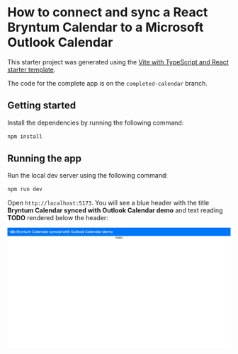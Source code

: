 # How to connect and sync a React Bryntum Calendar to a Microsoft Outlook Calendar

This starter project was generated using the [Vite with TypeScript and React starter template](https://vite.dev/guide/#scaffolding-your-first-vite-project).

The code for the complete app is on the `completed-calendar` branch.

## Getting started

Install the dependencies by running the following command: 

```sh
npm install
```

## Running the app

Run the local dev server using the following command:

```sh
npm run dev
```

Open `http://localhost:5173`. You will see a blue header with the title **Bryntum Calendar synced with Outlook Calendar demo** and text reading **TODO** rendered below the header:

![Initial app](./src/assets/initial-app.png)